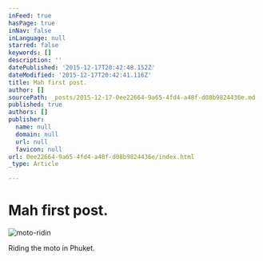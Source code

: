 ```yaml
---
inFeed: true
hasPage: true
inNav: false
inLanguage: null
starred: false
keywords: []
description: ''
datePublished: '2015-12-17T20:42:48.152Z'
dateModified: '2015-12-17T20:42:41.116Z'
title: Mah first post.
author: []
sourcePath: _posts/2015-12-17-0ee22664-9a65-4fd4-a48f-d08b9824436e.md
published: true
authors: []
publisher:
  name: null
  domain: null
  url: null
  favicon: null
url: 0ee22664-9a65-4fd4-a48f-d08b9824436e/index.html
_type: Article

---
```

# Mah first post.
![moto-ridin](https://s3-us-west-2.amazonaws.com/the-grid-img/p/23982c200077b8a80a7b39fb12f7b0dc8fc02b9c.jpg)

Riding the moto in Phuket.